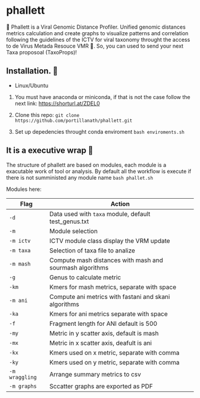 # phallett

🎨 Phallett is a Viral Genomic Distance Profiler. Unified genomic distances metrics calculation and create graphs to visualize patterns and correlation following the guidelines of the ICTV for viral taxonomy throught the access to de Virus Metada Resouce VMR 👾. So, you can used to send your next Taxa proposoal (TaxoProps)!

## Installation. 🌈

* Linux/Ubuntu
1. You must have anaconda or miniconda, if that is not the case follow the next link: 
https://shorturl.at/ZDEL0

3. Clone this repo: `git clone https://github.com/portillanath/phallett.git `

2. Set up depedencies throught conda enviroment `bash enviroments.sh`

## It is a executive wrap 🌯
The structure of phallett are based on modules, each module is a exacutable work of tool or analysis. By default all the workflow is execute if there is not sumministed any module name `bash phallet.sh`

Modules here:

| Flag          | Action                          |
| ------------- | ------------------------------- |
|    `-d`       |  Data used with `taxa` module, default test_genus.txt  |
|    `-m`       | Module selection                |
|   `-m ictv`   | ICTV module class display the VRM update|
|   `-m taxa`   |  Selection of taxa file to analize |
|   `-m mash`   | Compute mash distances with mash and sourmash algorithms |
| `-g`          | Genus to calculate metric |
| `-km`         | Kmers for mash metrics, separate with space|
| `-m ani`      | Compute ani metrics with fastani and skani algorithms|
| `-ka`         | Kmers for ani metrics separate with space  |
| `-f`          | Fragment length for ANI default is 500     |
| `-my`         | Metric in y scatter axis, default is mash  |
| `-mx`         | Metric in x scatter axis, deafult is ani   |
| `-kx`         | Kmers used on x metric, separate with comma |
| `-ky`         | Kmers used on y metric, separate with comma|
| `-m wraggling`| Arrange summary metrics to csv             | 
| `-m graphs`    | Sccatter graphs are exported as PDF       |
